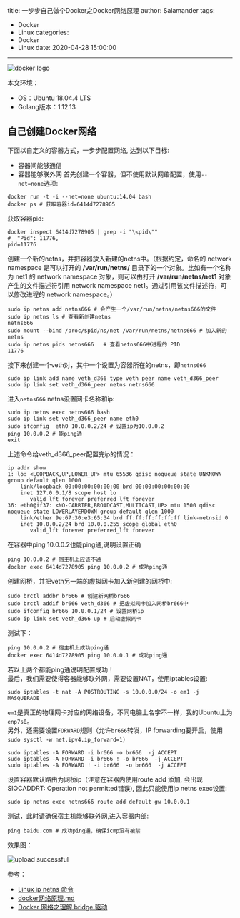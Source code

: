 title: 一步步自己做个Docker之Docker网络原理
author: Salamander
tags:
  - Docker
  - Linux
categories:
  - Docker
  - Linux
date: 2020-04-28 15:00:00
---
![docker logo](/images/docker-logo.png)

本文环境：
* OS：Ubuntu 18.04.4 LTS
* Golang版本：1.12.13


<!-- more -->


## 自己创建Docker网络
下面以自定义的容器方式，一步步配置网络, 达到以下目标:
* 容器间能够通信
* 容器能够联外网
首先创建一个容器，但不使用默认网络配置，使用`--net=none`选项:
```
docker run -t -i --net=none ubuntu:14.04 bash
docker ps # 获取容器id=6414d7278905
```
获取容器pid:
```
docker inspect 6414d7278905 | grep -i "\<pid\""
#  "Pid": 11776,
pid=11776
```
创建一个新的netns，并把容器放入新建的netns中。（根据约定，命名的 network namespace 是可以打开的 **/var/run/netns/** 目录下的一个对象。比如有一个名称为 net1 的 network namespace 对象，则可以由打开 **/var/run/netns/net1** 对象产生的文件描述符引用 network namespace net1。通过引用该文件描述符，可以修改进程的 network namespace。）
```
sudo ip netns add netns666 # 会产生一个/var/run/netns/netns666的文件
sudo ip netns ls # 查看新创建netns
netns666
sudo mount --bind /proc/$pid/ns/net /var/run/netns/netns666 # 加入新的netns
sudo ip netns pids netns666   # 查看netns666中进程的 PID
11776
```

接下来创建一个veth对，其中一个设置为容器所在的netns，即`netns666`
```
sudo ip link add name veth_d366 type veth peer name veth_d366_peer
sudo ip link set veth_d366_peer netns netns666
```
进入`netns666` netns设置网卡名称和ip:
```
sudo ip netns exec netns666 bash
sudo ip link set veth_d366_peer name eth0
sudo ifconfig  eth0 10.0.0.2/24 # 设置ip为10.0.0.2
ping 10.0.0.2 # 能ping通
exit
```
上述命令给veth_d366_peer配置完ip的情况：
```
ip addr show
1: lo: <LOOPBACK,UP,LOWER_UP> mtu 65536 qdisc noqueue state UNKNOWN group default qlen 1000
    link/loopback 00:00:00:00:00:00 brd 00:00:00:00:00:00
    inet 127.0.0.1/8 scope host lo
       valid_lft forever preferred_lft forever
36: eth0@if37: <NO-CARRIER,BROADCAST,MULTICAST,UP> mtu 1500 qdisc noqueue state LOWERLAYERDOWN group default qlen 1000
    link/ether 9e:67:30:e3:65:34 brd ff:ff:ff:ff:ff:ff link-netnsid 0
    inet 10.0.0.2/24 brd 10.0.0.255 scope global eth0
       valid_lft forever preferred_lft forever
```
在容器中ping 10.0.0.2也能ping通,说明设置正确
```
ping 10.0.0.2 # 宿主机上应该不通
docker exec 6414d7278905 ping 10.0.0.2 # 成功ping通
```
创建网桥，并把veth另一端的虚拟网卡加入新创建的网桥中:
```
sudo brctl addbr br666 # 创建新网桥br666
sudo brctl addif br666 veth_d366 # 把虚拟网卡加入网桥br666中
sudo ifconfig br666 10.0.0.1/24 # 设置网桥ip
sudo ip link set veth_d366 up # 启动虚拟网卡
```
测试下：
```
ping 10.0.0.2 # 宿主机上成功ping通
docker exec 6414d7278905 ping 10.0.0.1 # 成功ping通
```
若以上两个都能ping通说明配置成功！  
最后，我们需要使得容器能够联外网，需要设置NAT，使用iptables设置:  
```
sudo iptables -t nat -A POSTROUTING -s 10.0.0.0/24 -o em1 -j MASQUERADE
```
`em1`是真正的物理网卡对应的网络设备，不同电脑上名字不一样，我的Ubuntu上为`enp7s0`。  
另外，还需要设置`FORWARD`规则（允许`br666`转发，IP forwarding要开启，使用`sudo sysctl -w net.ipv4.ip_forward=1`）
```
sudo iptables -A FORWARD -i br666 -o br666  -j ACCEPT
sudo iptables -A FORWARD -i br666 ! -o br666  -j ACCEPT
sudo iptables -A FORWARD ! -i br666  -o br666  -j ACCEPT
```


设置容器默认路由为网桥ip（注意在容器内使用route add 添加, 会出现SIOCADDRT: Operation not permitted错误), 因此只能使用ip netns exec设置:
```
sudo ip netns exec netns666 route add default gw 10.0.0.1
```
测试，此时请确保宿主机能够联外网,进入容器内部:
```
ping baidu.com # 成功ping通，确保icmp没有被禁
```
效果图：  

![upload successful](/images/my_docker_ping.png)







参考：
* [Linux ip netns 命令](https://www.cnblogs.com/sparkdev/p/9253409.html)
* [docker网络原理.md](https://github.com/int32bit/notes/blob/master/cloud/docker%E7%BD%91%E7%BB%9C%E5%8E%9F%E7%90%86.md)
* [Docker 网络之理解 bridge 驱动](https://www.cnblogs.com/sparkdev/p/9217310.html)